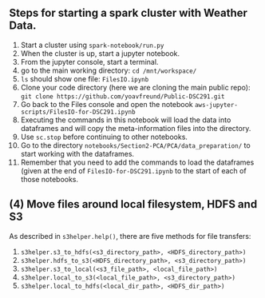 ## Steps for starting a spark cluster with Weather Data.

1. Start a cluster using `spark-notebook/run.py`
2. When the cluster is up, start a jupyter notebook.
3. From the jupyter console, start a terminal.
4. go to the main working directory: `cd /mnt/workspace/`
5. `ls` should show one file: `FilesIO.ipynb`
6. Clone your code directory (here we are cloning the main public repo):  
`git clone https://github.com/yoavfreund/Public-DSC291.git`
7. Go back to the Files console and open the notebook `aws-jupyter-scripts/FilesIO-for-DSC291.ipynb`
8. Executing the commands in this notebook will load the data into dataframes and will copy the meta-information files into the directory.
9. Use `sc.stop` before continuing to other notebooks.
10. Go to the directory `notebooks/Section2-PCA/PCA/data_preparation/` to start working with the dataframes.
11. Remember that you need to add the commands to load the dataframes (given at the end of `FilesIO-for-DSC291.ipynb` to the start of each of those notebooks.



## (4) Move files around local filesystem, HDFS and S3

As described in `s3helper.help()`, there are five methods for file transfers:

1. `s3helper.s3_to_hdfs(<s3_directory_path>, <HDFS_directory_path>)`
2. `s3helper.hdfs_to_s3(<HDFS_directory_path>, <s3_directory_path>)`
3. `s3helper.s3_to_local(<s3_file_path>, <local_file_path>)`
4. `s3helper.local_to_s3(<local_file_path>, <s3_directory_path>)`
5. `s3helper.local_to_hdfs(<local_dir_path>, <HDFS_dir_path>)`